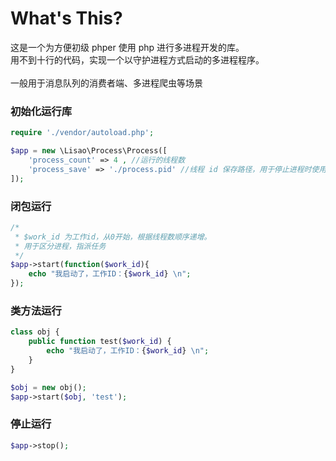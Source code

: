 # What's This?
这是一个为方便初级 phper 使用 php 进行多进程开发的库。
<br/>
用不到十行的代码，实现一个以守护进程方式启动的多进程程序。  
<br/>
一般用于消息队列的消费者端、多进程爬虫等场景

### 初始化运行库
```php
require './vendor/autoload.php';

$app = new \Lisao\Process\Process([
    'process_count' => 4 , //运行的线程数
    'process_save' => './process.pid' //线程 id 保存路径，用于停止进程时使用
]);
```


### 闭包运行
```php
/*
 * $work_id 为工作id，从0开始，根据线程数顺序递增。
 * 用于区分进程，指派任务
 */
$app->start(function($work_id){
    echo "我启动了，工作ID：{$work_id} \n";
});
```


### 类方法运行
```php
class obj {
    public function test($work_id) {
        echo "我启动了，工作ID：{$work_id} \n";
    }
}

$obj = new obj();
$app->start($obj, 'test');
```


### 停止运行
```php
$app->stop();
```
